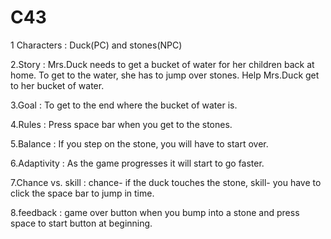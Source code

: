 # C43
1 Characters : Duck(PC) and stones(NPC)

2.Story : Mrs.Duck needs to get a bucket of water for her children back at home. To get to the water, she has to jump over stones. Help Mrs.Duck get to her bucket of water.

3.Goal : To get to the end where the bucket of water is.

4.Rules : Press space bar when you get to the stones.

5.Balance : If you step on the stone, you will have to start over. 

6.Adaptivity : As the game progresses it will start to go faster.

7.Chance vs. skill : chance- if the duck touches the stone, skill- you have to click the space bar to jump in time.

8.feedback : game over button when you bump into a stone and press space to start button at beginning.
 
